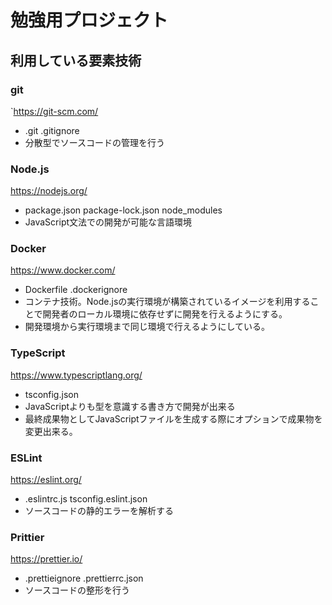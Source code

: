 # 勉強用プロジェクト

## 利用している要素技術

### git

`<https://git-scm.com/>

* .git .gitignore
* 分散型でソースコードの管理を行う

### Node.js

<https://nodejs.org/>

* package.json package-lock.json node_modules
* JavaScript文法での開発が可能な言語環境

### Docker

<https://www.docker.com/>

* Dockerfile .dockerignore
* コンテナ技術。Node.jsの実行環境が構築されているイメージを利用することで開発者のローカル環境に依存せずに開発を行えるようにする。
* 開発環境から実行環境まで同じ環境で行えるようにしている。

### TypeScript

<https://www.typescriptlang.org/>

* tsconfig.json
* JavaScriptよりも型を意識する書き方で開発が出来る
* 最終成果物としてJavaScriptファイルを生成する際にオプションで成果物を変更出来る。

### ESLint

<https://eslint.org/>

* .eslintrc.js tsconfig.eslint.json
* ソースコードの静的エラーを解析する

### Prittier

<https://prettier.io/>

* .prettieignore .prettierrc.json
* ソースコードの整形を行う


